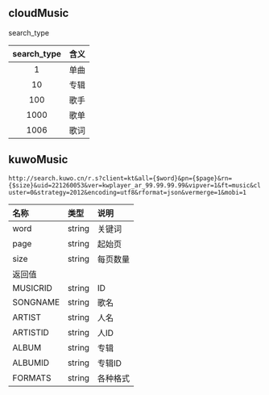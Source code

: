 ## cloudMusic
search_type

|search_type|含义|
|:--:|:--:|
|1|单曲|
|10|专辑|
|100|歌手|
|1000|歌单|
|1006|歌词|


## kuwoMusic

`http://search.kuwo.cn/r.s?client=kt&all={$word}&pn={$page}&rn={$size}&uid=221260053&ver=kwplayer_ar_99.99.99.99&vipver=1&ft=music&cluster=0&strategy=2012&encoding=utf8&rformat=json&vermerge=1&mobi=1`

|名称|类型|说明|
|:--|:--|:--|
|word|string|关键词|
|page|string|起始页|
|size|string|每页数量|
|返回值|||
|MUSICRID|string|ID|
|SONGNAME|string|歌名|
|ARTIST|string|人名|
|ARTISTID|string|人ID|
|ALBUM|string|专辑|
|ALBUMID|string|专辑ID|
|FORMATS|string|各种格式|
